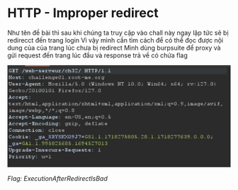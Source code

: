 # HTTP - Improper redirect

Như tên đề bài thì sau khi chúng ta truy cập vào chall này ngay lập tức sẽ bị redirecct đến trang login
Vì vậy mình cần tìm cách để có thể đọc được nội dung của của trang lúc chưa bị redirect
Mình dùng burpsuite để proxy và gửi request đến trang lúc đầu và response trả về có chứa flag

![alt text](image.png)

*Flag: ExecutionAfterRedirectIsBad*
